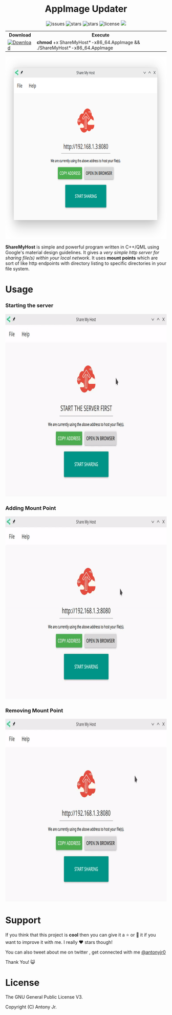 <h1 align="center">AppImage Updater</h1>
<p align="center">
    <img src="https://img.shields.io/github/issues/antony-jr/ShareMyHost.svg?style=flat-square" alt="issues" / >
    <img src="https://img.shields.io/github/forks/antony-jr/ShareMyHost.svg?style=flat-square" alt="stars" / >
    <img src="https://img.shields.io/github/stars/antony-jr/ShareMyHost.svg?style=flat-square" alt="stars" / >
    <img src="https://img.shields.io/github/license/antony-jr/ShareMyHost.svg?style=flat-square" alt="license" />
    <a class="badge-align" href="https://travis-ci.org/antony-jr/ShareMyHost"><img src="https://img.shields.io/travis/antony-jr/ShareMyHost.svg?style=flat-square" / > </a>
</p>

<p align="center">
<table>
  <tr>
    <th >Download<br></th>
    <th >Execute</th>
  </tr>
  <tr>
    <td >
    <a href="https://github.com/antony-jr/ShareMyHost/releases/tag/continuous">
    <img src="https://img.shields.io/badge/Get%20the%20Latest%20AppImage-x86__64-brightgreen.svg?style=for-the-badge" alt="Download" / >
    </a>
    </td>
    <td ><b>chmod</b> +x ShareMyHost*-x86_64.AppImage &amp;&amp; ./ShareMyHost*-x86_64.AppImage<br></td>
  </tr>
</table>
</p>


<p align="center">
  <img src=".img/poster.png" height="570px" width=auto alt="Share My Host">  <br>
</p>


**ShareMyHost** is simple and powerful program written in C++/QML using Google's material 
design guidelines. It gives a *very simple http server for sharing file(s) within your
local network*. It uses **mount points** which are sort of like http endpoints with directory
listing to specific directories in your file system.

# Usage

### Starting the server

<p align="center">
  <img src=".img/start_server.gif" height="570px" width=auto alt="Starting the Server">  
  <br>
</p>

### Adding Mount Point


<p align="center">
  <img src=".img/add_mount_point.gif" height="570px" width=auto alt="Add Mount Point">  
  <br>
</p>

### Removing Mount Point

<p align="center">
  <img src=".img/remove_mount_point.gif" height="570px" width=auto alt="Remove Mount Point">  
  <br>
</p>



# Support 

If you think that this project is **cool** then you can give it a :star: or :fork_and_knife: it if you want to improve it with me. I really :heart: stars though!   

You can also tweet about me on twitter , get connected with me [@antonyjr0](https://twitter.com/antonyjr0)

Thank You! :smiley_cat:

# License

The GNU General Public License V3.

Copyright (C) Antony Jr.
